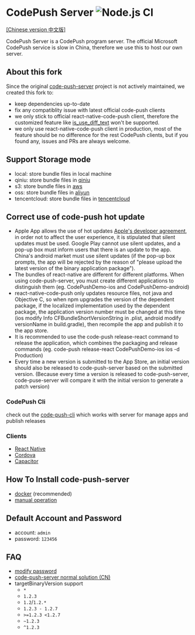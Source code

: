# CodePush Server ![Node.js CI](https://github.com/shm-open/code-push-server/workflows/Node.js%20CI/badge.svg)

[[Chinese version 中文版]](./README.cn.md)

CodePush Server is a CodePush program server. The official Microsoft CodePush service is slow in China, therefore we use this to host our own server.

## About this fork

Since the original [code-push-server](https://github.com/lisong/code-push-server) project is not actively maintained, we created this fork to:

-   keep dependencies up-to-date
-   fix any compatiblity issue with latest official code-push clients
-   we only stick to official react-native-code-push client, therefore the customized feature like [is_use_diff_text](https://github.com/lisong/code-push-server#advance-feature) won't be supported.
-   we only use react-native-code-push client in production, most of the feature should be no difference for the rest CodePush clients, but if you found any, issues and PRs are always welcome.

## Support Storage mode

-   local: store bundle files in local machine
-   qiniu: store bundle files in [qiniu](http://www.qiniu.com/)
-   s3: store bundle files in [aws](https://aws.amazon.com/)
-   oss: store bundle files in [aliyun](https://www.aliyun.com/product/oss)
-   tencentcloud: store bundle files in [tencentcloud](https://cloud.tencent.com/product/cos)

## Correct use of code-push hot update

- Apple App allows the use of hot updates [Apple's developer agreement](https://developer.apple.com/programs/ios/information/iOS_Program_Information_4_3_15.pdf), in order not to affect the user experience, it is stipulated that silent updates must be used. Google Play cannot use silent updates, and a pop-up box must inform users that there is an update to the app. China's android market must use silent updates (if the pop-up box prompts, the app will be rejected by the reason of "please upload the latest version of the binary application package").
- The bundles of react-native are different for different platforms. When using code-push-server, you must create different applications to distinguish them (eg. CodePushDemo-ios and CodePushDemo-android)
- react-native-code-push only updates resource files, not java and Objective C, so when npm upgrades the version of the dependent package, if the localized implementation used by the dependent package, the application version number must be changed at this time (ios modify Info CFBundleShortVersionString in .plist, android modify versionName in build.gradle), then recompile the app and publish it to the app store.
- It is recommended to use the code-push release-react command to release the application, which combines the packaging and release commands (eg. code-push release-react CodePushDemo-ios ios -d Production)
- Every time a new version is submitted to the App Store, an initial version should also be released to code-push-server based on the submitted version. (Because every time a version is released to code-push-server, code-puse-server will compare it with the initial version to generate a patch version)

### CodePush Cli

check out the [code-push-cli](https://github.com/shm-open/code-push-cli) which works with server for manage apps and publish releases

### Clients

-   [React Native](https://github.com/Microsoft/react-native-code-push)
-   [Cordova](https://github.com/microsoft/cordova-plugin-code-push)
-   [Capacitor](https://github.com/mapiacompany/capacitor-codepush)

## How To Install code-push-server

-   [docker](./docs/install-server-by-docker.cn.md) (recommended)
-   [manual operation](./docs/install-server.md)

## Default Account and Password

-   account: `admin`
-   password: `123456`

## FAQ

-   [modify password](https://github.com/lisong/code-push-server/issues/43)
-   [code-push-server normal solution (CN)](https://github.com/lisong/code-push-server/issues/135)
-   targetBinaryVersion support
    -   `*`
    -   `1.2.3`
    -   `1.2`/`1.2.*`
    -   `1.2.3 - 1.2.7`
    -   `>=1.2.3 <1.2.7`
    -   `~1.2.3`
    -   `^1.2.3`
